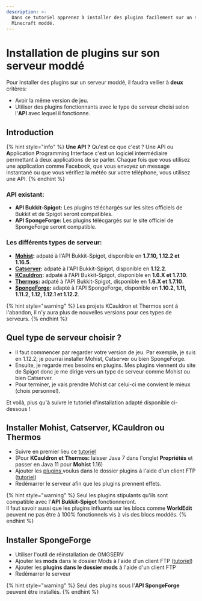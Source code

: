 ```yaml
---
description: >-
  Dans ce tutoriel apprenez à installer des plugins facilement sur un serveur
  Minecraft moddé.
---
```


# Installation de plugins sur son serveur moddé

Pour installer des plugins sur un serveur moddé, il faudra veiller à **deux** critères:

* Avoir la même version de jeu.
* Utiliser des plugins fonctionnants avec le type de serveur choisi selon l'**API** avec lequel il fonctionne.

## Introduction

{% hint style="info" %}
**Une API ?** Qu'est ce que c'est ? Une API ou **A**pplication **P**rogramming **I**nterface c'est un logiciel intermédiaire permettant à deux applications de se parler. Chaque fois que vous utilisez une application comme Facebook, que vous envoyez un message instantané ou que vous vérifiez la météo sur votre téléphone, vous utilisez une API.
{% endhint %}

### API existant:

* **API Bukkit-Spigot:** Les plugins téléchargés sur les sites officiels de Bukkit et de Spigot seront compatibles.&#x20;
* **API SpongeForge:** Les plugins télécgargés sur le site officiel de SpongeForge seront compatible.

### Les différents types de serveur:

* [**Mohist**](https://mohistmc.com)**:** adpaté à l'API Bukkit-Spigot, disponible en **1.7.10, 1.12.2 et 1.16.5**.
* [**Catserver**](https://catserver.moe)**:** adpaté à l'API Bukkit-Spigot, disponible en **1.12.2**.&#x20;
* [**KCauldron**](https://sourceforge.net/projects/kcauldron/)**:** adpaté à l'API Bukkit-Spigot, disponible en **1.6.X et 1.7.10**.&#x20;
* [**Thermos**](https://github.com/CyberdyneCC/Thermos/releases)**:** adpaté à l'API Bukkit-Spigot, disponible en **1.6.X et 1.7.10**.
* [**SpongeForge**](https://www.spongepowered.org/downloads/spongeforge/stable/1.12.2)**:** adapté à l'API SpongeForge, disponible en **1.10.2, 1.11, 1.11.2, 1.12, 1.12.1 et 1.12.2**.

{% hint style="warning" %}
Les projets KCauldron et Thermos sont à l'abandon, il n'y aura plus de nouvelles versions pour ces types de serveurs.
{% endhint %}

## Quel type de serveur choisir ?

* Il faut commencer par regarder votre version de jeu. Par exemple, je suis en 1.12.2; je pourrai installer Mohist, Catserver ou bien SpongeForge.
* Ensuite, je regarde mes besoins en plugins. Mes plugins viennent du site de Spigot donc je me dirige vers un type de serveur comme Mohist ou bien Catserver.&#x20;
* Pour terminer, je vais prendre Mohist car celui-ci me convient le mieux (choix personnel).&#x20;

Et voilà, plus qu'à suivre le tutoriel d'installation adapté disponible ci-dessous !

## Installer Mohist, Catserver, KCauldron ou Thermos

* Suivre en premier lieu ce [tutoriel](https://docs.idelya-network.fr/minecraft/utiliser-openmod-chez-omgserv)
* (Pour **KCauldron et Thermos:** laisser Java 7 dans l'onglet **Propriétés** et passer en Java 11 pour **Mohist** 1.16)&#x20;
* Ajouter les [plugins ](https://www.omgserv.com/fr/faq-minecraft/comment\_installer\_un\_plugin\_sur\_mon\_serveur-65/)voulus dans le dossier plugins à l'aide d'un client FTP ([tutoriel](https://docs.idelya-network.fr/minecraft/acceder-au-ftp))
* Redémarrer le serveur afin que les plugins prennent effets.

{% hint style="warning" %}
Seul les plugins stipulants qu'ils sont compatible avec l'**API Bukkit-Spigot** fonctionneront.\
Il faut savoir aussi que les plugins influants sur les blocs comme **WorldEdit** peuvent ne pas être à 100% fonctionnels vis à vis des blocs moddés.
{% endhint %}

## **Installer SpongeForge**

* Utiliser l'outil de réinstallation de OMGSERV
* Ajouter les **mods** dans le dossier Mods à l'aide d'un client FTP ([tutoriel](https://docs.idelya-network.fr/minecraft/acceder-au-ftp))
* Ajouter les **plugins dans le dossier mods** à l'aide d'un client FTP
* Redémarrer le serveur

{% hint style="warning" %}
Seul des plugins sous l'**API SpongeForge** peuvent être installés.
{% endhint %}
